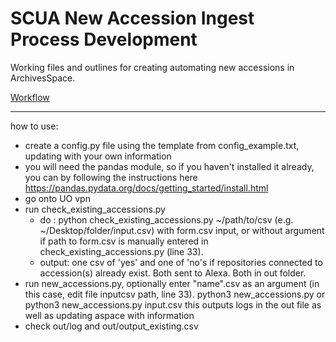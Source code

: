 # SCUA New Accession Ingest Process Development

Working files and outlines for creating automating new accessions in ArchivesSpace.

[Workflow](https://uoregon.sharepoint.com/:u:/s/O365_SCUAprocessing/ES8hGWg_DoJEkE4B2ViETJ4B7sYGi2O9DMJI8LQb5HFwIQ?e=uI8MBR)

-------------------------------------------------------
how to use:

- create a config.py file using the template from config_example.txt, 
  updating with your own information 
- you will need the pandas module, so if you haven't installed it already,
  you can by following the instructions here https://pandas.pydata.org/docs/getting_started/install.html
- go onto UO vpn
- run check_existing_accessions.py 
  - do : python check_existing_accessions.py ~/path/to/csv (e.g. ~/Desktop/folder/input.csv) with form.csv input, or without argument if path to form.csv is manually entered in check_existing_accessions.py (line 33).
  - output: one csv of 'yes' and one of 'no's if repositories connected to accession(s) already exist. Both sent to Alexa. Both in out folder.
- run new_accessions.py, optionally enter "name".csv as an argument
  (in this case, edit file inputcsv path, line 33).
  python3 new_accessions.py 
  or
  python3 new_accessions.py input.csv 
  this outputs logs in the out file as well as updating aspace with information
- check out/log and out/output_existing.csv 